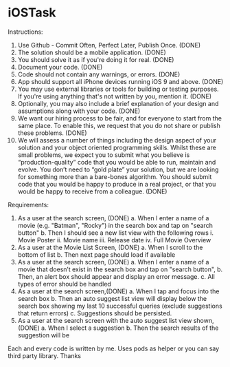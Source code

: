 # iOSTask
Instructions:
1. Use Github - Commit Often, Perfect Later, Publish Once. (DONE)
2. The solution should be a mobile application. (DONE)
3. You should solve it as if you're doing it for real. (DONE)
4. Document your code. (DONE)
5. Code should not contain any warnings, or errors. (DONE)
6. App should support all iPhone devices running iOS 9 and above. (DONE)
7. You may use external libraries or tools for building or testing purposes. If you're using anything
that's not written by you, mention it. (DONE)
8. Optionally, you may also include a brief explanation of your design and assumptions along with
your code. (DONE)
9. We want our hiring process to be fair, and for everyone to start from the same place. To enable
this, we request that you do not share or publish these problems. (DONE)
10. We will assess a number of things including the design aspect of your solution and your object
oriented programming skills. Whilst these are small problems, we expect you to submit what
you believe is “production-quality” code that you would be able to run, maintain and evolve.
You don’t need to “gold plate” your solution, but we are looking for something more than a
bare-bones algorithm. You should submit code that you would be happy to produce in a real
project, or that you would be happy to receive from a colleague.  (DONE)

Requirements​:
1. As a user at the search screen, (DONE)
a. When I enter a name of a movie (e.g. "Batman", "Rocky") in the search box and
tap on "search button"
b. Then I should see a new list view with the following rows
i. Movie Poster
ii. Movie name
iii. Release date
iv. Full Movie Overview
2. As a user at the Movie List Screen, (DONE)
a. When I scroll to the bottom of list
b. Then next page should load if available
3. As a user at the search screen, (DONE)
a. When I enter a name of a movie that doesn’t exist in the search box and tap on
"search button",
b. Then, an alert box should appear and display an error message.
c. All types of error should be handled
4. As a user at the search screen,(DONE)
a. When I tap and focus into the search box
b. Then an auto suggest list view will display below the search box showing my last
10 successful queries (exclude suggestions that return errors)
c. Suggestions should be persisted.
5. As a user at the search screen with the auto suggest list view shown, (DONE)
a. When I select a suggestion
b. Then the search results of the suggestion will be



Each and every code is written by me.
Uses pods as helper or you can say third party library.
Thanks

